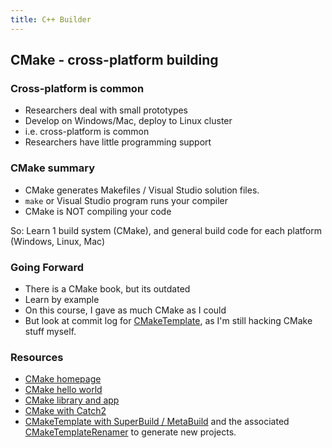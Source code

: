 ```yaml
---
title: C++ Builder
---
```


## CMake - cross-platform building


### Cross-platform is common

* Researchers deal with small prototypes
* Develop on Windows/Mac, deploy to Linux cluster
* i.e. cross-platform is common
* Researchers have little programming support


### CMake summary

* CMake generates Makefiles / Visual Studio solution files.
* ```make``` or Visual Studio program runs your compiler
* CMake is NOT compiling your code

So: Learn 1 build system (CMake), and general build code for each platform (Windows, Linux, Mac)


### Going Forward

* There is a CMake book, but its outdated
* Learn by example
* On this course, I gave as much CMake as I could
* But look at commit log for [CMakeTemplate][CMakeTemplate], as I'm still hacking CMake stuff myself.


### Resources

* [CMake homepage][CMakeHome]
* [CMake hello world][CMakeHelloWorld]
* [CMake library and app][CMakeLibraryAndApp]
* [CMake with Catch2][CMakeCatch2]
* [CMakeTemplate with SuperBuild / MetaBuild][CMakeTemplate] and the associated [CMakeTemplateRenamer][CMakeTemplateRenamer] to generate new projects.

[CMakeHome]: https://cmake.org/
[CMakeHelloWorld]: https://github.com/MattClarkson/CMakeHelloWorld
[CMakeLibraryAndApp]: https://github.com/MattClarkson/CMakeLibraryAndApp
[CMakeCatch2]: https://github.com/MattClarkson/CMakeCatch2
[CMakeTemplate]: https://github.com/MattClarkson/CMakeCatchTemplate
[CMakeTemplateRenamer]: https://github.com/MattClarkson/CMakeTemplateRenamer
